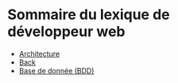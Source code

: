 # Sommaire du lexique de développeur web

- [Architecture](https://github.com/Floriane-MAFFEI/Lexique-Dev/blob/master/Architecture.md)
- [Back](https://github.com/Floriane-MAFFEI/Lexique-Dev/blob/master/Back.md)
- [Base de donnée (BDD)](https://github.com/Floriane-MAFFEI/Lexique-Dev/blob/master/BDD.md)